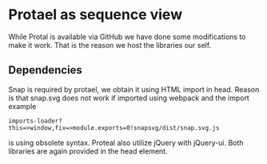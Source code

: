 # Protael as sequence view
While Protal is available via GitHub we have done some modifications to make it work. 
That is the reason we host the libraries our self.

## Dependencies
Snap is required by protael, we obtain it using HTML import in head.
Reason is that snap.svg does not work if imported using webpack and the import example
```
imports-loader?this=>window,fix=>module.exports=0!snapsvg/dist/snap.svg.js
```
is using obsolete syntax. 
Proteal also utilize jQuery with jQuery-ui.
Both libraries are again provided in the head element.
